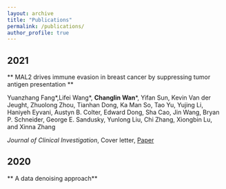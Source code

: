 ```yaml
---
layout: archive
title: "Publications"
permalink: /publications/
author_profile: true
---
```


2021
-------
** MAL2 drives immune evasion in breast cancer by suppressing tumor antigen presentation **

Yuanzhang Fang*,Lifei Wang*, **Changlin Wan***, Yifan Sun, Kevin Van der Jeught, Zhuolong Zhou, Tianhan Dong, Ka Man So, Tao Yu, Yujing Li, Haniyeh Eyvani, Austyn B. Colter, Edward Dong, Sha Cao, Jin Wang, Bryan P. Schneider, George E. Sandusky, Yunlong Liu, Chi Zhang, Xiongbin Lu, and Xinna Zhang

*Journal of Clinical Investigation*, Cover letter, [Paper](https://www.jci.org/articles/view/140837)

2020
--------
** A data denoising approach**

